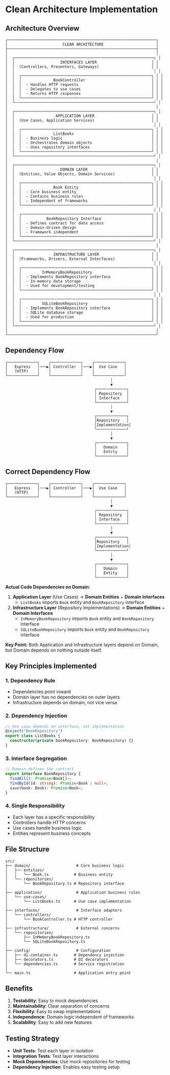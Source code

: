 # Clean Architecture Implementation

## Architecture Overview

```
┌─────────────────────────────────────────────────────────────────┐
│                        CLEAN ARCHITECTURE                       │
├─────────────────────────────────────────────────────────────────┤
│                                                                 │
│  ┌─────────────────────────────────────────────────────────────┐ │
│  │                    INTERFACES LAYER                        │ │
│  │  (Controllers, Presenters, Gateways)                       │ │
│  │                                                             │ │
│  │  ┌─────────────────────────────────────────────────────────┐ │ │
│  │  │              BookController                             │ │ │
│  │  │  - Handles HTTP requests                                │ │ │
│  │  │  - Delegates to use cases                               │ │ │
│  │  │  - Returns HTTP responses                               │ │ │
│  │  └─────────────────────────────────────────────────────────┘ │ │
│  └─────────────────────────────────────────────────────────────┘ │
│                                                                 │
│  ┌─────────────────────────────────────────────────────────────┐ │
│  │                  APPLICATION LAYER                         │ │
│  │  (Use Cases, Application Services)                         │ │
│  │                                                             │ │
│  │  ┌─────────────────────────────────────────────────────────┐ │ │
│  │  │              ListBooks                                  │ │ │
│  │  │  - Business logic                                       │ │ │
│  │  │  - Orchestrates domain objects                          │ │ │
│  │  │  - Uses repository interfaces                           │ │ │
│  │  └─────────────────────────────────────────────────────────┘ │ │
│  └─────────────────────────────────────────────────────────────┘ │
│                                                                 │
│  ┌─────────────────────────────────────────────────────────────┐ │
│  │                    DOMAIN LAYER                            │ │
│  │  (Entities, Value Objects, Domain Services)                │ │
│  │                                                             │ │
│  │  ┌─────────────────────────────────────────────────────────┐ │ │
│  │  │              Book Entity                                │ │ │
│  │  │  - Core business entity                                 │ │ │
│  │  │  - Contains business rules                              │ │ │
│  │  │  - Independent of frameworks                            │ │ │
│  │  └─────────────────────────────────────────────────────────┘ │ │
│  │                                                             │ │
│  │  ┌─────────────────────────────────────────────────────────┐ │ │
│  │  │           BookRepository Interface                      │ │ │
│  │  │  - Defines contract for data access                     │ │ │
│  │  │  - Domain-driven design                                 │ │ │
│  │  │  - Framework independent                                │ │ │
│  │  └─────────────────────────────────────────────────────────┘ │ │
│  └─────────────────────────────────────────────────────────────┘ │
│                                                                 │
│  ┌─────────────────────────────────────────────────────────────┐ │
│  │                 INFRASTRUCTURE LAYER                       │ │
│  │  (Frameworks, Drivers, External Interfaces)                │ │
│  │                                                             │ │
│  │  ┌─────────────────────────────────────────────────────────┐ │ │
│  │  │         InMemoryBookRepository                          │ │ │
│  │  │  - Implements BookRepository interface                  │ │ │
│  │  │  - In-memory data storage                               │ │ │
│  │  │  - Used for development/testing                         │ │ │
│  │  └─────────────────────────────────────────────────────────┘ │ │
│  │                                                             │ │
│  │  ┌─────────────────────────────────────────────────────────┐ │ │
│  │  │         SQLiteBookRepository                            │ │ │
│  │  │  - Implements BookRepository interface                  │ │ │
│  │  │  - SQLite database storage                              │ │ │
│  │  │  - Used for production                                  │ │ │
│  │  └─────────────────────────────────────────────────────────┘ │ │
│  └─────────────────────────────────────────────────────────────┘ │
│                                                                 │
└─────────────────────────────────────────────────────────────────┘
```

## Dependency Flow

```
┌─────────────┐    ┌─────────────┐    ┌─────────────┐
│   Express   │───▶│ Controller  │───▶│  Use Case   │
│   (HTTP)    │    │             │    │             │
└─────────────┘    └─────────────┘    └─────────────┘
                                              │
                                              ▼
                                       ┌─────────────┐
                                       │ Repository  │
                                       │ Interface   │
                                       └─────────────┘
                                              │
                                              ▼
                                       ┌─────────────┐
                                       │Repository   │
                                       │Implementation│
                                       └─────────────┘
                                              │
                                              ▼
                                       ┌─────────────┐
                                       │   Domain    │
                                       │   Entity    │
                                       └─────────────┘
```

## Correct Dependency Flow

```
┌─────────────┐    ┌─────────────┐    ┌─────────────┐
│   Express   │───▶│ Controller  │───▶│  Use Case   │
│   (HTTP)    │    │             │    │             │
└─────────────┘    └─────────────┘    └─────────────┘
                                              │
                                              ▼
                                       ┌─────────────┐
                                       │ Repository  │
                                       │ Interface   │
                                       └─────────────┘
                                              │
                                              ▼
                                       ┌─────────────┐
                                       │Repository   │
                                       │Implementation│
                                       └─────────────┘
                                              │
                                              ▼
                                       ┌─────────────┐
                                       │   Domain    │
                                       │   Entity    │
                                       └─────────────┘
```

**Actual Code Dependencies on Domain:**
1. **Application Layer** (Use Cases) → **Domain Entities** + **Domain Interfaces**
   - `ListBooks` imports `Book` entity and `BookRepository` interface
2. **Infrastructure Layer** (Repository Implementations) → **Domain Entities** + **Domain Interfaces**
   - `InMemoryBookRepository` imports `Book` entity and `BookRepository` interface
   - `SQLiteBookRepository` imports `Book` entity and `BookRepository` interface

**Key Point:** Both Application and Infrastructure layers depend on Domain, but Domain depends on nothing outside itself.

## Key Principles Implemented

### 1. **Dependency Rule**
- Dependencies point inward
- Domain layer has no dependencies on outer layers
- Infrastructure depends on domain, not vice versa

### 2. **Dependency Injection**
```typescript
// Use case depends on interface, not implementation
@inject("BookRepository")
export class ListBooks {
  constructor(private bookRepository: BookRepository) {}
}
```

### 3. **Interface Segregation**
```typescript
// Domain defines the contract
export interface BookRepository {
  findAll(): Promise<Book[]>;
  findById(id: string): Promise<Book | null>;
  save(book: Book): Promise<Book>;
}
```

### 4. **Single Responsibility**
- Each layer has a specific responsibility
- Controllers handle HTTP concerns
- Use cases handle business logic
- Entities represent business concepts

## File Structure

```
src/
├── domain/                    # Core business logic
│   ├── entities/
│   │   └── Book.ts           # Business entity
│   └── repositories/
│       └── BookRepository.ts # Repository interface
│
├── application/               # Application business rules
│   └── use-cases/
│       └── ListBooks.ts      # Use case implementation
│
├── interfaces/                # Interface adapters
│   └── controllers/
│       └── BookController.ts # HTTP controller
│
├── infrastructure/            # External concerns
│   └── repositories/
│       ├── InMemoryBookRepository.ts
│       └── SQLiteBookRepository.ts
│
├── config/                    # Configuration
│   ├── di-container.ts       # Dependency injection
│   ├── decorators.ts         # DI decorators
│   └── dependencies.ts       # Service registration
│
└── main.ts                   # Application entry point
```

## Benefits

1. **Testability**: Easy to mock dependencies
2. **Maintainability**: Clear separation of concerns
3. **Flexibility**: Easy to swap implementations
4. **Independence**: Domain logic independent of frameworks
5. **Scalability**: Easy to add new features

## Testing Strategy

- **Unit Tests**: Test each layer in isolation
- **Integration Tests**: Test layer interactions
- **Mock Dependencies**: Use mock repositories for testing
- **Dependency Injection**: Enables easy testing setup 